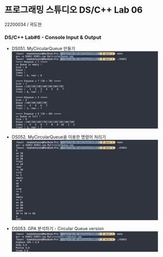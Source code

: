 # 프로그래밍 스튜디오 DS/C++ Lab 06
22200034 / 곽도현

### DS/C++ Lab#6 - Console Input & Output
- DS051. MyCircularQueue 만들기
  ![DS051](./captures/DS051.png)

- DS052. MyCircularQueue을 이용한 명령어 처리기
  ![DS052](./captures/DS052.png)

- DS053. GPA 분석하기 - Circular Queue version
  ![DS053](./captures/DS053.png)